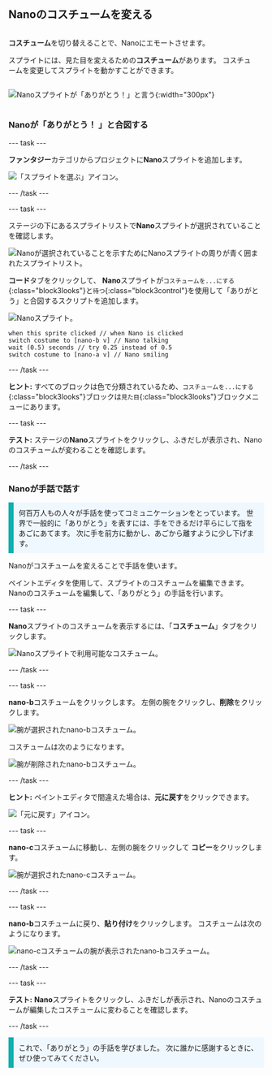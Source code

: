 ## Nanoのコスチュームを変える

<div style="display: flex; flex-wrap: wrap">
<div style="flex-basis: 200px; flex-grow: 1; margin-right: 15px;">

**コスチューム**を切り替えることで、Nanoにエモートさせます。

スプライトには、見た目を変えるための**コスチューム**があります。 コスチュームを変更してスプライトを動かすことができます。

</div>
<div>

![Nanoスプライトが「ありがとう！」と言う](images/nano-step-2.png){:width="300px"}

</div>
</div>

### Nanoが「ありがとう！ 」と合図する

--- task ---

**ファンタジー**カテゴリからプロジェクトに**Nano**スプライトを追加します。

![「スプライトを選ぶ」アイコン。](images/choose-sprite-menu.png)

--- /task ---

--- task ---

ステージの下にあるスプライトリストで**Nano**スプライトが選択されていることを確認します。

![Nanoが選択されていることを示すためにNanoスプライトの周りが青く囲まれたスプライトリスト。](images/nano-selected.png)


**コード**タブをクリックして、 **Nano**スプライトが`コスチュームを...にする`{:class="block3looks"}と`待つ`{:class="block3control"}を使用して「ありがとう」と合図するスクリプトを追加します。

![Nanoスプライト。](images/nano-sprite.png)

```blocks3
when this sprite clicked // when Nano is clicked
switch costume to [nano-b v] // Nano talking
wait (0.5) seconds // try 0.25 instead of 0.5
switch costume to [nano-a v] // Nano smiling
```
--- /task ---

**ヒント:** すべてのブロックは色で分類されているため、`コスチュームを...にする`{:class="block3looks"}ブロックは`見た目`{:class="block3looks"}ブロックメニューにあります。

--- task ---

**テスト:** ステージの**Nano**スプライトをクリックし、ふきだしが表示され、Nanoのコスチュームが変わることを確認します。

--- /task ---

### Nanoが手話で話す

<p style="border-left: solid; border-width:10px; border-color: #0faeb0; background-color: aliceblue; padding: 10px;">何百万人もの人々が手話を使ってコミュニケーションをとっています。 世界で一般的に「ありがとう」を表すには、手をできるだけ平らにして指をあごにあてます。 次に手を前方に動かし、あごから離すように少し下げます。 
</p>

<!-- Add a video of someone signing -->

Nanoがコスチュームを変えることで手話を使います。

ペイントエディタを使用して、スプライトのコスチュームを編集できます。 Nanoのコスチュームを編集して、「ありがとう」の手話を行います。

--- task ---

**Nano**スプライトのコスチュームを表示するには、「**コスチューム**」タブをクリックします。

![Nanoスプライトで利用可能なコスチューム。](images/nano-costumes.png)

--- /task ---

--- task ---

**nano-b**コスチュームをクリックします。 左側の腕をクリックし、**削除**をクリックします。

![腕が選択されたnano-bコスチューム。](images/nano-arm-selected.png)

コスチュームは次のようになります。

![腕が削除されたnano-bコスチューム。](images/nano-arm-deleted.png)

--- /task ---

**ヒント:** ペイントエディタで間違えた場合は、**元に戻す**をクリックできます。

![「元に戻す」アイコン。](images/nano-undo.png)

--- task ---

**nano-c**コスチュームに移動し、左側の腕をクリックして **コピー**をクリックします。

![腕が選択されたnano-cコスチューム。](images/nano-c-arm-selected.png)

--- /task ---

--- task ---

**nano-b**コスチュームに戻り、**貼り付け**をクリックします。 コスチュームは次のようになります。

![nano-cコスチュームの腕が表示されたnano-bコスチューム。](images/nano-b-new-arm.png)

--- /task ---

--- task ---

**テスト:** **Nano**スプライトをクリックし、ふきだしが表示され、Nanoのコスチュームが編集したコスチュームに変わることを確認します。

--- /task ---

<p style="border-left: solid; border-width:10px; border-color: #0faeb0; background-color: aliceblue; padding: 10px;">これで、「ありがとう」の手話を学びました。 次に誰かに感謝するときに、ぜひ使ってみてください。
</p>

